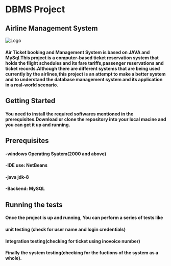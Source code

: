 # DBMS Project
## Airline Management System
![Logo](https://www.pngkey.com/detail/u2q8a9q8r5r5a9q8_airplane-aircraft-icon-vector-cartoon-plane-png/)
#### Air Ticket booking and Management System is based on JAVA and MySql.This project is a computer-based ticket reservation system that holds the flight schedules and its fare tariffs,passenger reservations and ticket records.Although there are different systems that are being used currently by the airlines,this project is an attempt to make a better system and to understand the database management system and its application in a real-world scenario.

## Getting Started
#### You need to install the required softwares mentioned in the prerequisites.Download or clone the repository into your local macine and you can get it up and running.

## Prerequisites
#### -windows Operating Syatem(2000 and above)
#### -IDE use: NetBeans
#### -java jdk-8
#### -Backend: MySQL


## Running the tests
#### Once the project is up and running, You can perform a series of tests like 
#### unit testing (check for user name and login credentials)
#### Integration testing(checking for ticket using inovoice number)
#### Finally the system testing(checking for the fuctions of the system as a whole).




